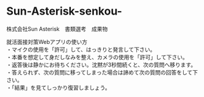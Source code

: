 # Sun-Asterisk-senkou-
株式会社Sun Asterisk　書類選考　成果物<br>

就活面接対策Webアプリの使い方<br>
・マイクの使用を「許可」して、はっきりと発言して下さい。<br>
・本番を想定して身だしなみを整え、カメラの使用を「許可」して下さい。<br>
・返答後は静かにお待ちください。沈黙が3秒間続くと、次の質問へ移ります。<br>
・答えられず、次の質問に移ってしまった場合は諦めて次の質問の回答をして下さい。<br>
・「結果」を見てしっかり復習しましょう。
